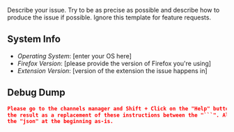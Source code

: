 Describe your issue. Try to be as precise as possible and describe how to
produce the issue if possible. Ignore this template for feature requests.

## System Info

 - *Operating System*: [enter your OS here]
 - *Firefox Version*: [please provide the version of Firefox you're using]
 - *Extension Version*: [version of the extension the issue happens in]

## Debug Dump

```json
Please go to the channels manager and Shift + Click on the "Help" button. Paste
the result as a replacement of these instructions between the "```". Also leave
the "json" at the beginning as-is.
```
